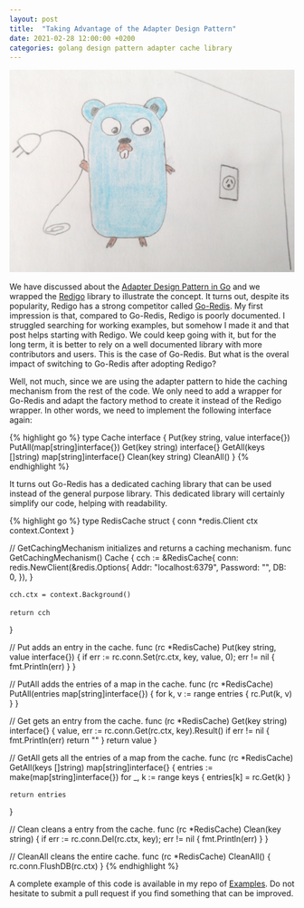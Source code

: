 ```yaml
---
layout: post
title:  "Taking Advantage of the Adapter Design Pattern"
date: 2021-02-28 12:00:00 +0200
categories: golang design pattern adapter cache library
---
```


![Facade](/images/posts/adapter-pattern.png)

We have discussed about the [Adapter Design Pattern in Go](/2021/02/adapter-design-pattern-golang.html) and we wrapped the [Redigo](https://github.com/gomodule/redigo) library to illustrate the concept. It turns out, despite its popularity, Redigo has a strong competitor called [Go-Redis](https://github.com/go-redis/redis). My first impression is that, compared to Go-Redis, Redigo is poorly documented. I struggled searching for working examples, but somehow I made it and that post helps starting with Redigo. We could keep going with it, but for the long term, it is better to rely on a well documented library with more contributors and users. This is the case of Go-Redis. But what is the overal impact of switching to Go-Redis after adopting Redigo?

<!-- more -->

Well, not much, since we are using the adapter pattern to hide the caching mechanism from the rest of the code. We only need to add a wrapper for Go-Redis and adapt the factory method to create it instead of the Redigo wrapper. In other words, we need to implement the following interface again:

{% highlight go %}
type Cache interface {
  Put(key string, value interface{})
  PutAll(map[string]interface{})
  Get(key string) interface{}
  GetAll(keys []string) map[string]interface{}
  Clean(key string)
  CleanAll()
}
{% endhighlight %}

It turns out Go-Redis has a dedicated caching library that can be used instead of the general purpose library. This dedicated library will certainly simplify our code, helping with readability.

{% highlight go %}
type RedisCache struct {
	conn *redis.Client
	ctx  context.Context
}

// GetCachingMechanism initializes and returns a caching mechanism.
func GetCachingMechanism() Cache {
	cch := &RedisCache{
		conn: redis.NewClient(&redis.Options{
			Addr:     "localhost:6379",
			Password: "",
			DB:       0,
		}),
	}

	cch.ctx = context.Background()

	return cch
}

// Put adds an entry in the cache.
func (rc *RedisCache) Put(key string, value interface{}) {
	if err := rc.conn.Set(rc.ctx, key, value, 0); err != nil {
		fmt.Println(err)
	}
}

// PutAll adds the entries of a map in the cache.
func (rc *RedisCache) PutAll(entries map[string]interface{}) {
	for k, v := range entries {
		rc.Put(k, v)
	}
}

// Get gets an entry from the cache.
func (rc *RedisCache) Get(key string) interface{} {
	value, err := rc.conn.Get(rc.ctx, key).Result()
	if err != nil {
		fmt.Println(err)
		return ""
	}
	return value
}

// GetAll gets all the entries of a map from the cache.
func (rc *RedisCache) GetAll(keys []string) map[string]interface{} {
	entries := make(map[string]interface{})
	for _, k := range keys {
		entries[k] = rc.Get(k)
	}

	return entries
}

// Clean cleans a entry from the cache.
func (rc *RedisCache) Clean(key string) {
	if err := rc.conn.Del(rc.ctx, key); err != nil {
		fmt.Println(err)
	}
}

// CleanAll cleans the entire cache.
func (rc *RedisCache) CleanAll() {
	rc.conn.FlushDB(rc.ctx)
}
{% endhighlight %}

A complete example of this code is available in my repo of [Examples](https://github.com/htmfilho/blog-examples/tree/ed29864a4ea3d30875f7d3b9375e823b543cc025/caching). Do not hesitate to submit a pull request if you find something that can be improved.